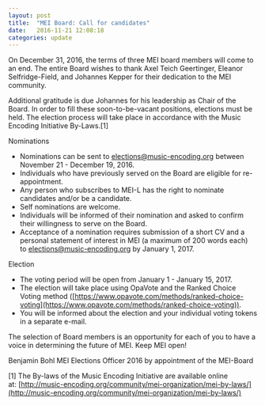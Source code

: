 ```yaml
---
layout: post
title:  "MEI Board: Call for candidates"
date:   2016-11-21 12:08:18
categories: update
---
```

On December 31, 2016, the terms of three MEI board members will come to an end. The entire Board wishes to thank Axel Teich Geertinger, Eleanor Selfridge-Field, and Johannes Kepper for their dedication to the MEI community. 

Additional gratitude is due Johannes for his leadership as Chair of the Board. In order to fill these soon-to-be-vacant positions, elections must be held. The election process will take place in accordance with the Music Encoding Initiative By-Laws.[1] 

Nominations

- Nominations can be sent to [elections@music-encoding.org](mailto:elections@music-encoding.org) between November 21 - December 19, 2016.
- Individuals who have previously served on the Board are eligible for re-appointment. 
- Any person who subscribes to MEI-L has the right to nominate candidates and/or be a candidate. 
- Self nominations are welcome. 
- Individuals will be informed of their nomination and asked to confirm their willingness to serve on the Board. 
- Acceptance of a nomination requires submission of a short CV and a personal statement of interest in MEI (a maximum of 200 words each) to [elections@music-encoding.org](mailto:elections@music-encoding.org) by January 1, 2017. 

Election 

- The voting period will be open from January 1 - January 15, 2017.
- The election will take place using OpaVote and the Ranked Choice Voting method ([https://www.opavote.com/methods/ranked-choice-voting](https://www.opavote.com/methods/ranked-choice-voting)).
- You will be informed about the election and your individual voting tokens in a separate e-mail.

The selection of Board members is an opportunity for each of you to have a voice in determining the future of MEI. Keep MEI open! 

Benjamin Bohl 
MEI Elections Officer 2016 by appointment of the MEI-Board 

[1] The By-laws of the Music Encoding Initiative are available online at: [http://music-encoding.org/community/mei-organization/mei-by-laws/](http://music-encoding.org/community/mei-organization/mei-by-laws/)